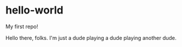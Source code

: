 # hello-world
My first repo!


Hello there, folks.  I'm just a dude playing a dude playing another dude.
